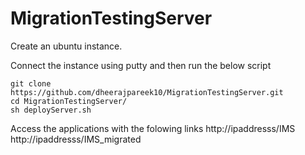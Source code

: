# MigrationTestingServer

Create an ubuntu instance.



Connect the instance using putty and then run the below script
```
git clone https://github.com/dheerajpareek10/MigrationTestingServer.git
cd MigrationTestingServer/
sh deployServer.sh
```

Access the applications with the folowing links
http://ipaddresss/IMS
http://ipaddresss/IMS_migrated

